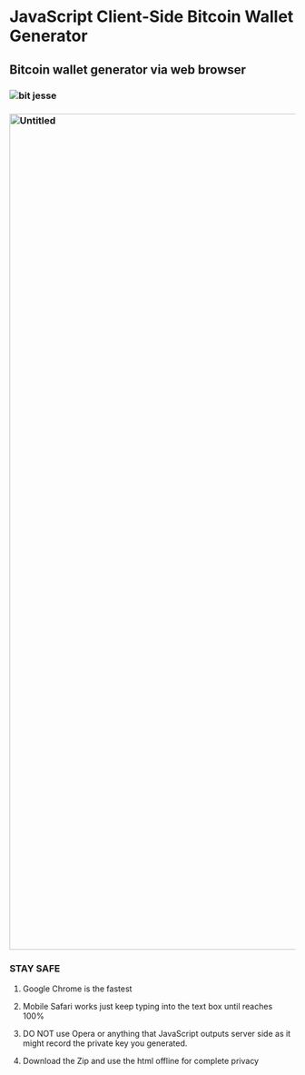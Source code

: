# JavaScript Client-Side Bitcoin Wallet Generator

## Bitcoin wallet generator via web browser

### ![bit jesse](https://github.com/sudo-self/bit.JesseJesse.com/assets/119916323/3abe4b94-f21b-4493-9cce-ac01c91bd5f1)

### <img width="1472" alt="Untitled" src="https://github.com/sudo-self/btc.JesseJesse.com/assets/119916323/e787c223-9346-49af-9459-21346b1936c2">


### STAY SAFE

 1. Google Chrome is the fastest 

 2. Mobile Safari works just keep typing into the text box until reaches 100%

 4. DO NOT use Opera or anything that JavaScript outputs server side as it might record the private key you generated.
 
 5. Download the Zip and use the html offline for complete privacy 






